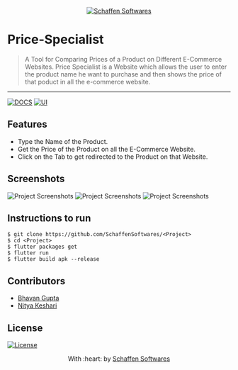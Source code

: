 <p align="center"><a href="https://www.schaffensofts.com" target="_blank"><img src="https://i.postimg.cc/ZRBk4xZs/logo.png" title="Schaffen Softwares" alt="Schaffen Softwares"></a>
</p>

# Price-Specialist

> A Tool for Comparing Prices of a Product on Different E-Commerce Websites.
> Price Specialist is a Website which allows the user to enter the product name he want to purchase and then shows the price of that poduct in all the e-commerce website.

---
[![DOCS](https://img.shields.io/badge/Documentation-see%20docs-green?style=flat-square&logo=appveyor)](INSERT_LINK_FOR_DOCS_HERE) 
  [![UI ](https://img.shields.io/badge/User%20Interface-Link%20to%20UI-orange?style=flat-square&logo=appveyor)](INSERT_UI_LINK_HERE)

## Features
- Type the Name of the Product.
- Get the Price of the Product on all the E-Commerce Website.
- Click on the Tab to get redirected to the Product on that Website.

## Screenshots
<img src="" alt="Project Screenshots">
<img src="" alt="Project Screenshots">
<img src="" alt="Project Screenshots">

## Instructions to run
```
$ git clone https://github.com/SchaffenSoftwares/<Project>
$ cd <Project>
$ flutter packages get
$ flutter run
$ flutter build apk --release
```

## Contributors
- <a href="https://github.com/bg12345">Bhavan Gupta</a>
- <a href="https://github.com/nityakeshari">Nitya Keshari</a>

## License
[![License](http://img.shields.io/:license-mit-blue.svg?style=flat-square)](http://badges.mit-license.org)

<p align="center">
	With :heart: by <a href="https://www.schaffensofts.com" target="_blank">Schaffen Softwares</a>
</p>
